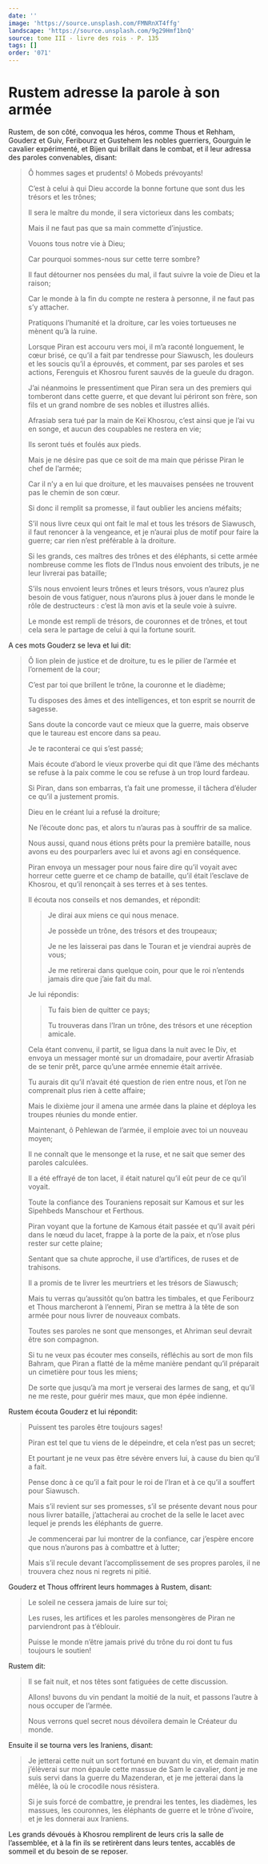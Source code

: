 ```yaml
---
date: ''
image: 'https://source.unsplash.com/FMNRnXT4ffg'
landscape: 'https://source.unsplash.com/9g29Hmf1bnQ'
source: tome III - livre des rois - P. 135
tags: []
order: '071'
---
```


# Rustem adresse la parole à son armée

Rustem, de son côté, convoqua les héros, comme Thous et Rehham, Gouderz et Guiv, Feribourz et Gustehem les nobles guerriers, Gourguin le cavalier expérimenté, et Bijen qui brillait dans le combat, et il leur adressa des paroles convenables, disant:

> Ô hommes sages et prudents! ô Mobeds prévoyants!
>
> C’est à celui à qui Dieu accorde la bonne fortune que sont dus les trésors et les trônes;
>
> Il sera le maître du monde, il sera victorieux dans les combats;
>
> Mais il ne faut pas que sa main commette d’injustice.
>
> Vouons tous notre vie à Dieu;
>
> Car pourquoi sommes-nous sur cette terre sombre?
>
> Il faut détourner nos pensées du mal, il faut suivre la voie de Dieu et la raison;
>
> Car le monde à la fin du compte ne restera à personne, il ne faut pas s’y attacher.
>
> Pratiquons l’humanité et la droiture, car les voies tortueuses ne mènent qu’à la ruine.
>
> Lorsque Piran est accouru vers moi, il m’a raconté longuement, le cœur brisé, ce qu’il a fait par tendresse pour Siawusch, les douleurs et les soucis qu’il a éprouvés, et comment, par ses paroles et ses actions, Ferenguis et Khosrou furent sauvés de la gueule du dragon.
>
> J’ai néanmoins le pressentiment que Piran sera un des premiers qui tomberont dans cette guerre, et que devant lui périront son frère, son fils et un grand nombre de ses nobles et illustres alliés.
>
> Afrasiab sera tué par la main de Keï Khosrou, c’est ainsi que je l’ai vu en songe, et aucun des coupables ne restera en vie;
>
> Ils seront tués et foulés aux pieds.
>
> Mais je ne désire pas que ce soit de ma main que périsse Piran le chef de l’armée;
>
> Car il n’y a en lui que droiture, et les mauvaises pensées ne trouvent pas le chemin de son cœur.
>
> Si donc il remplit sa promesse, il faut oublier les anciens méfaits;
>
> S’il nous livre ceux qui ont fait le mal et tous les trésors de Siawusch, il faut renoncer à la vengeance, et je n’aurai plus de motif pour faire la guerre; car rien n’est préférable à la droiture.
>
> Si les grands, ces maîtres des trônes et des éléphants, si cette armée nombreuse comme les flots de l’Indus nous envoient des tributs, je ne leur livrerai pas bataille;
>
> S’ils nous envoient leurs trônes et leurs trésors, vous n’aurez plus besoin de vous fatiguer, nous n’aurons plus à jouer dans le monde le rôle de destructeurs : c’est là mon avis et la seule voie à suivre.
>
> Le monde est rempli de trésors, de couronnes et de trônes, et tout cela sera le partage de celui à qui la fortune sourit.

A ces mots Gouderz se leva et lui dit:

> Ô lion plein de justice et de droiture, tu es le pilier de l’armée et l’ornement de la cour;
>
> C’est par toi que brillent le trône, la couronne et le diadème;
>
> Tu disposes des âmes et des intelligences, et ton esprit se nourrit de sagesse.
>
> Sans doute la concorde vaut ce mieux que la guerre, mais observe que le taureau est encore dans sa peau.
>
> Je te raconterai ce qui s’est passé;
>
> Mais écoute d’abord le vieux proverbe qui dit que l’âme des méchants se refuse à la paix comme le cou se refuse à un trop lourd fardeau.
>
> Si Piran, dans son embarras, t’a fait une promesse, il tâchera d’éluder ce qu’il a justement promis.
>
> Dieu en le créant lui a refusé la droiture;
>
> Ne l’écoute donc pas, et alors tu n’auras pas à souffrir de sa malice.
>
> Nous aussi, quand nous étions prêts pour la première bataille, nous avons eu des pourparlers avec lui et avons agi en conséquence.
>
> Piran envoya un messager pour nous faire dire qu’il voyait avec horreur cette guerre et ce champ de bataille, qu’il était l’esclave de Khosrou, et qu’il renonçait à ses terres et à ses tentes.
>
> Il écouta nos conseils et nos demandes, et répondit:
>
> > Je dirai aux miens ce qui nous menace.
> >
> > Je possède un trône, des trésors et des troupeaux;
> >
> > Je ne les laisserai pas dans le Touran et je viendrai auprès de vous;
> >
> > Je me retirerai dans quelque coin, pour que le roi n’entends jamais dire que j’aie fait du mal.
>
> Je lui répondis:
>
> > Tu fais bien de quitter ce pays;
> >
> > Tu trouveras dans l’Iran un trône, des trésors et une réception amicale.
>
> Cela étant convenu, il partit, se ligua dans la nuit avec le Div, et envoya un messager monté sur un dromadaire, pour avertir Afrasiab de se tenir prêt, parce qu’une armée ennemie était arrivée.
>
> Tu aurais dit qu’il n’avait été question de rien entre nous, et l’on ne comprenait plus rien à cette affaire;
>
> Mais le dixième jour il amena une armée dans la plaine et déploya les troupes réunies du monde entier.
>
> Maintenant, ô Pehlewan de l’armée, il emploie avec toi un nouveau moyen;
>
> Il ne connaît que le mensonge et la ruse, et ne sait que semer des paroles calculées.
>
> Il a été effrayé de ton lacet, il était naturel qu’il eût peur de ce qu’il voyait.
>
> Toute la confiance des Touraniens reposait sur Kamous et sur les Sipehbeds Manschour et Ferthous.
>
> Piran voyant que la fortune de Kamous était passée et qu’il avait péri dans le nœud du lacet, frappe à la porte de la paix, et n’ose plus rester sur cette plaine;
>
> Sentant que sa chute approche, il use d’artifices, de ruses et de trahisons.
>
> Il a promis de te livrer les meurtriers et les trésors de Siawusch;
>
> Mais tu verras qu’aussitôt qu’on battra les timbales, et que Feribourz et Thous marcheront à l’ennemi, Piran se mettra à la tête de son armée pour nous livrer de nouveaux combats.
>
> Toutes ses paroles ne sont que mensonges, et Ahriman seul devrait être son compagnon.
>
> Si tu ne veux pas écouter mes conseils, réfléchis au sort de mon fils Bahram, que Piran a flatté de la même manière pendant qu’il préparait un cimetière pour tous les miens;
>
> De sorte que jusqu’à ma mort je verserai des larmes de sang, et qu’il ne me reste, pour guérir mes maux, que mon épée indienne.

Rustem écouta Gouderz et lui répondit:

> Puissent tes paroles être toujours sages!
>
> Piran est tel que tu viens de le dépeindre, et cela n’est pas un secret;
>
> Et pourtant je ne veux pas être sévère envers lui, à cause du bien qu’il a fait.
>
> Pense donc à ce qu’il a fait pour le roi de l’Iran et à ce qu’il a souffert pour Siawusch.
>
> Mais s’il revient sur ses promesses, s’il se présente devant nous pour nous livrer bataille, j’attacherai au crochet de la selle le lacet avec lequel je prends les éléphants de guerre.
>
> Je commencerai par lui montrer de la confiance, car j’espère encore que nous n’aurons pas à combattre et à lutter;
>
> Mais s’il recule devant l’accomplissement de ses propres paroles, il ne trouvera chez nous ni regrets ni pitié.

Gouderz et Thous offrirent leurs hommages à Rustem, disant:

> Le soleil ne cessera jamais de luire sur toi;
>
> Les ruses, les artifices et les paroles mensongères de Piran ne parviendront pas à t’éblouir.
>
> Puisse le monde n’être jamais privé du trône du roi dont tu fus toujours le soutien!

Rustem dit:

> Il se fait nuit, et nos têtes sont fatiguées de cette discussion.
>
> Allons! buvons du vin pendant la moitié de la nuit, et passons l’autre à nous occuper de l’armée.
>
> Nous verrons quel secret nous dévoilera demain le Créateur du monde.

Ensuite il se tourna vers les Iraniens, disant:

> Je jetterai cette nuit un sort fortuné en buvant du vin, et demain matin j’élèverai sur mon épaule cette massue de Sam le cavalier, dont je me suis servi dans la guerre du Mazenderan, et je me jetterai dans la mêlée, là où le crocodile nous résistera.
>
> Si je suis forcé de combattre, je prendrai les tentes, les diadèmes, les massues, les couronnes, les éléphants de guerre et le trône d’ivoire, et je les donnerai aux Iraniens.

Les grands dévoués à Khosrou remplirent de leurs cris la salle de l’assemblée, et à la fin ils se retirèrent dans leurs tentes, accablés de sommeil et du besoin de se reposer.
